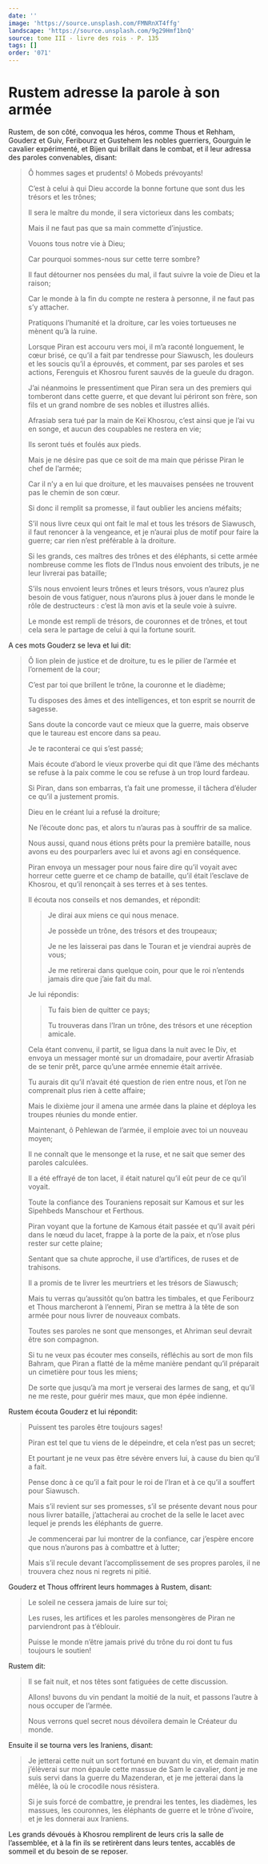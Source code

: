 ```yaml
---
date: ''
image: 'https://source.unsplash.com/FMNRnXT4ffg'
landscape: 'https://source.unsplash.com/9g29Hmf1bnQ'
source: tome III - livre des rois - P. 135
tags: []
order: '071'
---
```


# Rustem adresse la parole à son armée

Rustem, de son côté, convoqua les héros, comme Thous et Rehham, Gouderz et Guiv, Feribourz et Gustehem les nobles guerriers, Gourguin le cavalier expérimenté, et Bijen qui brillait dans le combat, et il leur adressa des paroles convenables, disant:

> Ô hommes sages et prudents! ô Mobeds prévoyants!
>
> C’est à celui à qui Dieu accorde la bonne fortune que sont dus les trésors et les trônes;
>
> Il sera le maître du monde, il sera victorieux dans les combats;
>
> Mais il ne faut pas que sa main commette d’injustice.
>
> Vouons tous notre vie à Dieu;
>
> Car pourquoi sommes-nous sur cette terre sombre?
>
> Il faut détourner nos pensées du mal, il faut suivre la voie de Dieu et la raison;
>
> Car le monde à la fin du compte ne restera à personne, il ne faut pas s’y attacher.
>
> Pratiquons l’humanité et la droiture, car les voies tortueuses ne mènent qu’à la ruine.
>
> Lorsque Piran est accouru vers moi, il m’a raconté longuement, le cœur brisé, ce qu’il a fait par tendresse pour Siawusch, les douleurs et les soucis qu’il a éprouvés, et comment, par ses paroles et ses actions, Ferenguis et Khosrou furent sauvés de la gueule du dragon.
>
> J’ai néanmoins le pressentiment que Piran sera un des premiers qui tomberont dans cette guerre, et que devant lui périront son frère, son fils et un grand nombre de ses nobles et illustres alliés.
>
> Afrasiab sera tué par la main de Keï Khosrou, c’est ainsi que je l’ai vu en songe, et aucun des coupables ne restera en vie;
>
> Ils seront tués et foulés aux pieds.
>
> Mais je ne désire pas que ce soit de ma main que périsse Piran le chef de l’armée;
>
> Car il n’y a en lui que droiture, et les mauvaises pensées ne trouvent pas le chemin de son cœur.
>
> Si donc il remplit sa promesse, il faut oublier les anciens méfaits;
>
> S’il nous livre ceux qui ont fait le mal et tous les trésors de Siawusch, il faut renoncer à la vengeance, et je n’aurai plus de motif pour faire la guerre; car rien n’est préférable à la droiture.
>
> Si les grands, ces maîtres des trônes et des éléphants, si cette armée nombreuse comme les flots de l’Indus nous envoient des tributs, je ne leur livrerai pas bataille;
>
> S’ils nous envoient leurs trônes et leurs trésors, vous n’aurez plus besoin de vous fatiguer, nous n’aurons plus à jouer dans le monde le rôle de destructeurs : c’est là mon avis et la seule voie à suivre.
>
> Le monde est rempli de trésors, de couronnes et de trônes, et tout cela sera le partage de celui à qui la fortune sourit.

A ces mots Gouderz se leva et lui dit:

> Ô lion plein de justice et de droiture, tu es le pilier de l’armée et l’ornement de la cour;
>
> C’est par toi que brillent le trône, la couronne et le diadème;
>
> Tu disposes des âmes et des intelligences, et ton esprit se nourrit de sagesse.
>
> Sans doute la concorde vaut ce mieux que la guerre, mais observe que le taureau est encore dans sa peau.
>
> Je te raconterai ce qui s’est passé;
>
> Mais écoute d’abord le vieux proverbe qui dit que l’âme des méchants se refuse à la paix comme le cou se refuse à un trop lourd fardeau.
>
> Si Piran, dans son embarras, t’a fait une promesse, il tâchera d’éluder ce qu’il a justement promis.
>
> Dieu en le créant lui a refusé la droiture;
>
> Ne l’écoute donc pas, et alors tu n’auras pas à souffrir de sa malice.
>
> Nous aussi, quand nous étions prêts pour la première bataille, nous avons eu des pourparlers avec lui et avons agi en conséquence.
>
> Piran envoya un messager pour nous faire dire qu’il voyait avec horreur cette guerre et ce champ de bataille, qu’il était l’esclave de Khosrou, et qu’il renonçait à ses terres et à ses tentes.
>
> Il écouta nos conseils et nos demandes, et répondit:
>
> > Je dirai aux miens ce qui nous menace.
> >
> > Je possède un trône, des trésors et des troupeaux;
> >
> > Je ne les laisserai pas dans le Touran et je viendrai auprès de vous;
> >
> > Je me retirerai dans quelque coin, pour que le roi n’entends jamais dire que j’aie fait du mal.
>
> Je lui répondis:
>
> > Tu fais bien de quitter ce pays;
> >
> > Tu trouveras dans l’Iran un trône, des trésors et une réception amicale.
>
> Cela étant convenu, il partit, se ligua dans la nuit avec le Div, et envoya un messager monté sur un dromadaire, pour avertir Afrasiab de se tenir prêt, parce qu’une armée ennemie était arrivée.
>
> Tu aurais dit qu’il n’avait été question de rien entre nous, et l’on ne comprenait plus rien à cette affaire;
>
> Mais le dixième jour il amena une armée dans la plaine et déploya les troupes réunies du monde entier.
>
> Maintenant, ô Pehlewan de l’armée, il emploie avec toi un nouveau moyen;
>
> Il ne connaît que le mensonge et la ruse, et ne sait que semer des paroles calculées.
>
> Il a été effrayé de ton lacet, il était naturel qu’il eût peur de ce qu’il voyait.
>
> Toute la confiance des Touraniens reposait sur Kamous et sur les Sipehbeds Manschour et Ferthous.
>
> Piran voyant que la fortune de Kamous était passée et qu’il avait péri dans le nœud du lacet, frappe à la porte de la paix, et n’ose plus rester sur cette plaine;
>
> Sentant que sa chute approche, il use d’artifices, de ruses et de trahisons.
>
> Il a promis de te livrer les meurtriers et les trésors de Siawusch;
>
> Mais tu verras qu’aussitôt qu’on battra les timbales, et que Feribourz et Thous marcheront à l’ennemi, Piran se mettra à la tête de son armée pour nous livrer de nouveaux combats.
>
> Toutes ses paroles ne sont que mensonges, et Ahriman seul devrait être son compagnon.
>
> Si tu ne veux pas écouter mes conseils, réfléchis au sort de mon fils Bahram, que Piran a flatté de la même manière pendant qu’il préparait un cimetière pour tous les miens;
>
> De sorte que jusqu’à ma mort je verserai des larmes de sang, et qu’il ne me reste, pour guérir mes maux, que mon épée indienne.

Rustem écouta Gouderz et lui répondit:

> Puissent tes paroles être toujours sages!
>
> Piran est tel que tu viens de le dépeindre, et cela n’est pas un secret;
>
> Et pourtant je ne veux pas être sévère envers lui, à cause du bien qu’il a fait.
>
> Pense donc à ce qu’il a fait pour le roi de l’Iran et à ce qu’il a souffert pour Siawusch.
>
> Mais s’il revient sur ses promesses, s’il se présente devant nous pour nous livrer bataille, j’attacherai au crochet de la selle le lacet avec lequel je prends les éléphants de guerre.
>
> Je commencerai par lui montrer de la confiance, car j’espère encore que nous n’aurons pas à combattre et à lutter;
>
> Mais s’il recule devant l’accomplissement de ses propres paroles, il ne trouvera chez nous ni regrets ni pitié.

Gouderz et Thous offrirent leurs hommages à Rustem, disant:

> Le soleil ne cessera jamais de luire sur toi;
>
> Les ruses, les artifices et les paroles mensongères de Piran ne parviendront pas à t’éblouir.
>
> Puisse le monde n’être jamais privé du trône du roi dont tu fus toujours le soutien!

Rustem dit:

> Il se fait nuit, et nos têtes sont fatiguées de cette discussion.
>
> Allons! buvons du vin pendant la moitié de la nuit, et passons l’autre à nous occuper de l’armée.
>
> Nous verrons quel secret nous dévoilera demain le Créateur du monde.

Ensuite il se tourna vers les Iraniens, disant:

> Je jetterai cette nuit un sort fortuné en buvant du vin, et demain matin j’élèverai sur mon épaule cette massue de Sam le cavalier, dont je me suis servi dans la guerre du Mazenderan, et je me jetterai dans la mêlée, là où le crocodile nous résistera.
>
> Si je suis forcé de combattre, je prendrai les tentes, les diadèmes, les massues, les couronnes, les éléphants de guerre et le trône d’ivoire, et je les donnerai aux Iraniens.

Les grands dévoués à Khosrou remplirent de leurs cris la salle de l’assemblée, et à la fin ils se retirèrent dans leurs tentes, accablés de sommeil et du besoin de se reposer.
